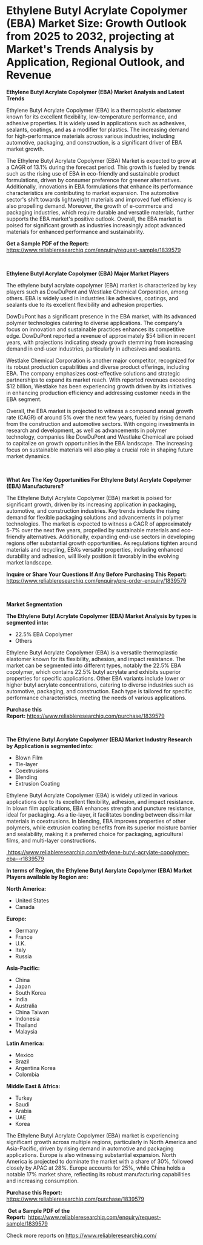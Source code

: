 <p><h1>Ethylene Butyl Acrylate Copolymer (EBA) Market Size: Growth Outlook from 2025 to 2032, projecting at Market's Trends Analysis by Application, Regional Outlook, and Revenue</h1></p><p><strong>Ethylene Butyl Acrylate Copolymer (EBA) Market Analysis and Latest Trends</strong></p>
<p><p>Ethylene Butyl Acrylate Copolymer (EBA) is a thermoplastic elastomer known for its excellent flexibility, low-temperature performance, and adhesive properties. It is widely used in applications such as adhesives, sealants, coatings, and as a modifier for plastics. The increasing demand for high-performance materials across various industries, including automotive, packaging, and construction, is a significant driver of EBA market growth.</p><p>The Ethylene Butyl Acrylate Copolymer (EBA) Market is expected to grow at a CAGR of 13.1% during the forecast period. This growth is fueled by trends such as the rising use of EBA in eco-friendly and sustainable product formulations, driven by consumer preference for greener alternatives. Additionally, innovations in EBA formulations that enhance its performance characteristics are contributing to market expansion. The automotive sector's shift towards lightweight materials and improved fuel efficiency is also propelling demand. Moreover, the growth of e-commerce and packaging industries, which require durable and versatile materials, further supports the EBA market's positive outlook. Overall, the EBA market is poised for significant growth as industries increasingly adopt advanced materials for enhanced performance and sustainability.</p></p>
<p><strong>Get a Sample PDF of the Report:&nbsp;</strong> <a href="https://www.reliableresearchiq.com/enquiry/request-sample/1839579?utm_campaign=2267&utm_medium=2&utm_source=Github&utm_content=ia&utm_term=03022025&utm_id=ethylene-butyl-acrylate-copolymer-eba">https://www.reliableresearchiq.com/enquiry/request-sample/1839579</a></p>
<p>&nbsp;</p>
<p><strong>Ethylene Butyl Acrylate Copolymer (EBA) Major Market Players</strong></p>
<p><p>The ethylene butyl acrylate copolymer (EBA) market is characterized by key players such as DowDuPont and Westlake Chemical Corporation, among others. EBA is widely used in industries like adhesives, coatings, and sealants due to its excellent flexibility and adhesion properties.</p><p>DowDuPont has a significant presence in the EBA market, with its advanced polymer technologies catering to diverse applications. The company's focus on innovation and sustainable practices enhances its competitive edge. DowDuPont reported a revenue of approximately $54 billion in recent years, with projections indicating steady growth stemming from increasing demand in end-user industries, particularly in adhesives and sealants.</p><p>Westlake Chemical Corporation is another major competitor, recognized for its robust production capabilities and diverse product offerings, including EBA. The company emphasizes cost-effective solutions and strategic partnerships to expand its market reach. With reported revenues exceeding $12 billion, Westlake has been experiencing growth driven by its initiatives in enhancing production efficiency and addressing customer needs in the EBA segment.</p><p>Overall, the EBA market is projected to witness a compound annual growth rate (CAGR) of around 5% over the next few years, fueled by rising demand from the construction and automotive sectors. With ongoing investments in research and development, as well as advancements in polymer technology, companies like DowDuPont and Westlake Chemical are poised to capitalize on growth opportunities in the EBA landscape. The increasing focus on sustainable materials will also play a crucial role in shaping future market dynamics.</p></p>
<p>&nbsp;</p>
<p><strong>What Are The Key Opportunities For Ethylene Butyl Acrylate Copolymer (EBA) Manufacturers?</strong></p>
<p><p>The Ethylene Butyl Acrylate Copolymer (EBA) market is poised for significant growth, driven by its increasing application in packaging, automotive, and construction industries. Key trends include the rising demand for flexible packaging solutions and advancements in polymer technologies. The market is expected to witness a CAGR of approximately 5-7% over the next five years, propelled by sustainable materials and eco-friendly alternatives. Additionally, expanding end-use sectors in developing regions offer substantial growth opportunities. As regulations tighten around materials and recycling, EBA’s versatile properties, including enhanced durability and adhesion, will likely position it favorably in the evolving market landscape.</p></p>
<p><strong>Inquire or Share Your Questions If Any Before Purchasing This Report:</strong> <a href="https://www.reliableresearchiq.com/enquiry/pre-order-enquiry/1839579?utm_campaign=2267&utm_medium=2&utm_source=Github&utm_content=ia&utm_term=03022025&utm_id=ethylene-butyl-acrylate-copolymer-eba">https://www.reliableresearchiq.com/enquiry/pre-order-enquiry/1839579</a></p>
<p>&nbsp;</p>
<p><strong>Market Segmentation</strong></p>
<p><strong>The Ethylene Butyl Acrylate Copolymer (EBA) Market Analysis by types is segmented into:</strong></p>
<p><ul><li>22.5% EBA Copolymer</li><li>Others</li></ul></p>
<p><p>Ethylene Butyl Acrylate Copolymer (EBA) is a versatile thermoplastic elastomer known for its flexibility, adhesion, and impact resistance. The market can be segmented into different types, notably the 22.5% EBA copolymer, which contains 22.5% butyl acrylate and exhibits superior properties for specific applications. Other EBA variants include lower or higher butyl acrylate concentrations, catering to diverse industries such as automotive, packaging, and construction. Each type is tailored for specific performance characteristics, meeting the needs of various applications.</p></p>
<p><strong>Purchase this Report:&nbsp;</strong><a href="https://www.reliableresearchiq.com/purchase/1839579?utm_campaign=2267&utm_medium=2&utm_source=Github&utm_content=ia&utm_term=03022025&utm_id=ethylene-butyl-acrylate-copolymer-eba">https://www.reliableresearchiq.com/purchase/1839579</a></p>
<p>&nbsp;</p>
<p><strong>The Ethylene Butyl Acrylate Copolymer (EBA) Market Industry Research by Application is segmented into:</strong></p>
<p><ul><li>Blown Film</li><li>Tie-layer</li><li>Coextrusions</li><li>Blending</li><li>Extrusion Coating</li></ul></p>
<p><p>Ethylene Butyl Acrylate Copolymer (EBA) is widely utilized in various applications due to its excellent flexibility, adhesion, and impact resistance. In blown film applications, EBA enhances strength and puncture resistance, ideal for packaging. As a tie-layer, it facilitates bonding between dissimilar materials in coextrusions. In blending, EBA improves properties of other polymers, while extrusion coating benefits from its superior moisture barrier and sealability, making it a preferred choice for packaging, agricultural films, and multi-layer constructions.</p></p>
<p><a href="https://www.reliableresearchiq.com/ethylene-butyl-acrylate-copolymer-eba--r1839579?utm_campaign=2267&utm_medium=2&utm_source=Github&utm_content=ia&utm_term=03022025&utm_id=ethylene-butyl-acrylate-copolymer-eba">&nbsp;https://www.reliableresearchiq.com/ethylene-butyl-acrylate-copolymer-eba--r1839579</a></p>
<p><strong>In terms of Region, the Ethylene Butyl Acrylate Copolymer (EBA) Market Players available by Region are:</strong></p>
<p>
    <p> <strong> North America: </strong>
        <ul>
            <li>United States</li>
            <li>Canada</li>
        </ul>
        </p> 
    <p> <strong> Europe: </strong>
        <ul>
            <li>Germany</li>
            <li>France</li>
            <li>U.K.</li>
            <li>Italy</li>
            <li>Russia</li>
        </ul>
        </p> 
    <p> <strong> Asia-Pacific: </strong>
        <ul>
            <li>China</li>
            <li>Japan</li>
            <li>South Korea</li>
            <li>India</li>
            <li>Australia</li>
            <li>China Taiwan</li>
            <li>Indonesia</li>
            <li>Thailand</li>
            <li>Malaysia</li>
        </ul>
        </p> 
    <p> <strong> Latin America: </strong>
        <ul>
            <li>Mexico</li>
            <li>Brazil</li>
            <li>Argentina Korea</li>
            <li>Colombia</li>
        </ul>
        </p> 
    <p> <strong> Middle East & Africa: </strong>
        <ul>
            <li>Turkey</li>
            <li>Saudi</li>
            <li>Arabia</li>
            <li>UAE</li>
            <li>Korea</li>
        </ul>
    </p>
    </p>
<p><p>The Ethylene Butyl Acrylate Copolymer (EBA) market is experiencing significant growth across multiple regions, particularly in North America and Asia-Pacific, driven by rising demand in automotive and packaging applications. Europe is also witnessing substantial expansion. North America is projected to dominate the market with a share of 30%, followed closely by APAC at 28%. Europe accounts for 25%, while China holds a notable 17% market share, reflecting its robust manufacturing capabilities and increasing consumption.</p></p>
<p><strong>Purchase this Report: </strong><a href="https://www.reliableresearchiq.com/purchase/1839579?utm_campaign=2267&utm_medium=2&utm_source=Github&utm_content=ia&utm_term=03022025&utm_id=ethylene-butyl-acrylate-copolymer-eba">https://www.reliableresearchiq.com/purchase/1839579</a></p>
<p>&nbsp;<strong>Get a Sample PDF of the Report:&nbsp;&nbsp;</strong><a href="https://www.reliableresearchiq.com/enquiry/request-sample/1839579?utm_campaign=2267&utm_medium=2&utm_source=Github&utm_content=ia&utm_term=03022025&utm_id=ethylene-butyl-acrylate-copolymer-eba">https://www.reliableresearchiq.com/enquiry/request-sample/1839579</a></p>
<p><strong></strong></p>
<p>Check more reports on <a href="https://www.reliableresearchiq.com/?utm_campaign=2267&utm_medium=2&utm_source=Github&utm_content=ia&utm_term=03022025&utm_id=ethylene-butyl-acrylate-copolymer-eba">https://www.reliableresearchiq.com/</a></p>